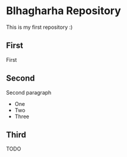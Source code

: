# Blhagharha Repository

This is my first repository :) 

## First 
First 

## Second
Second paragraph 

 - One
 - Two 
 - Three

## Third
TODO